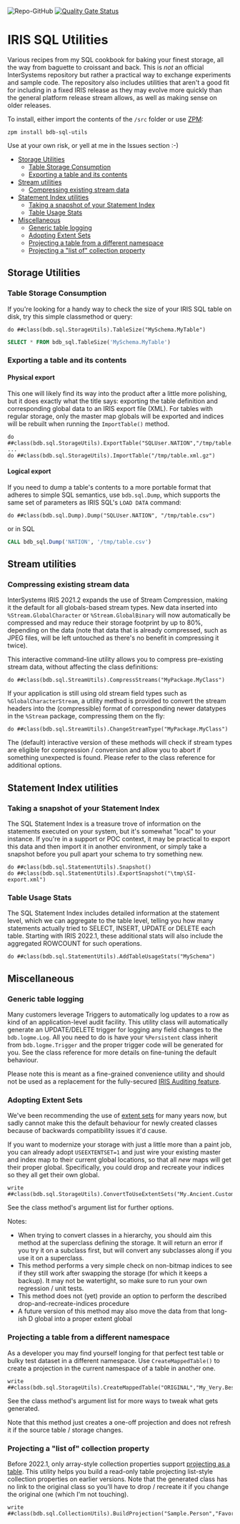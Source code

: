 ![Repo-GitHub](https://img.shields.io/badge/dynamic/xml?color=blue&label=ZPM%20version&version&prefix=v&query=%2F%2FVersion&url=https%3A%2F%2Fraw.githubusercontent.com%2Fbdeboe%2Fisc-sql-utils%2Fmaster%2Fmodule.xml)
[![Quality Gate Status](https://community.objectscriptquality.com/api/project_badges/measure?project=intersystems_iris_community%2Fisc-sql-utils&metric=alert_status)](https://community.objectscriptquality.com/dashboard?id=intersystems_iris_community%2Fisc-sql-utils)


# IRIS SQL Utilities

Various recipes from my SQL cookbook for baking your finest storage, all the way from baguette to croissant and back. This is *not* an official InterSystems repository but rather a practical way to exchange experiments and sample code. The repository also includes utilities that aren't a good fit for including in a fixed IRIS release as they may evolve more quickly than the general platform release stream allows, as well as making sense on older releases. 

To install, either import the contents of the `/src` folder or use [ZPM](https://github.com/intersystems-community/zpm):
```ObjectScript
zpm install bdb-sql-utils
```

Use at your own risk, or yell at me in the Issues section :-)

- [Storage Utilities](#storage-utilities)
  - [Table Storage Consumption](#table-storage-consumption)
  - [Exporting a table and its contents](#exporting-a-table-and-its-contents)
- [Stream utilities](#stream-utilities)
  - [Compressing existing stream data](#compressing-existing-stream-data)
- [Statement Index utilities](#statement-index-utilities)
  - [Taking a snapshot of your Statement Index](#taking-a-snapshot-of-your-statement-index)
  - [Table Usage Stats](#table-usage-stats)
- [Miscellaneous](#miscellaneous)
  - [Generic table logging](#generic-table-logging)
  - [Adopting Extent Sets](#adopting-extent-sets)
  - [Projecting a table from a different namespace](#projecting-a-table-from-a-different-namespace)
  - [Projecting a "list of" collection property](#projecting-a-list-of-collection-property)


## Storage Utilities

### Table Storage Consumption

If you're looking for a handy way to check the size of your IRIS SQL table on disk, try this simple classmethod or query:

```ObjectScript
do ##class(bdb.sql.StorageUtils).TableSize("MySchema.MyTable")
```

```SQL
SELECT * FROM bdb_sql.TableSize('MySchema.MyTable')
```

### Exporting a table and its contents

#### Physical export

This one will likely find its way into the product after a little more polishing, but it does exactly what the title says: exporting the table definition and corresponding global data to an IRIS export file (XML). 
For tables with regular storage, only the master map globals will be exported and indices will be rebuilt when running the `ImportTable()` method.

```ObjectScript
do ##class(bdb.sql.StorageUtils).ExportTable("SQLUser.NATION","/tmp/table.xml.gz")
...
do ##class(bdb.sql.StorageUtils).ImportTable("/tmp/table.xml.gz")
```

#### Logical export

If you need to dump a table's contents to a more portable format that adheres to simple SQL semantics, use `bdb.sql.Dump`, which supports the same set of parameters as IRIS SQL's `LOAD DATA` command:

```ObjectScript
do ##class(bdb.sql.Dump).Dump("SQLUser.NATION", "/tmp/table.csv")
```
or in SQL
```SQL
CALL bdb_sql.Dump('NATION', '/tmp/table.csv')
```


## Stream utilities

### Compressing existing stream data

InterSystems IRIS 2021.2 expands the use of Stream Compression, making it the default for all globals-based stream types. New data inserted into `%Stream.GlobalCharacter` or `%Stream.GlobalBinary` will now automatically be compressed and may reduce their storage footprint by up to 80%, depending on the data (note that data that is already compressed, such as JPEG files, will be left untouched as there's no benefit in compressing it twice).

This interactive command-line utility allows you to compress pre-existing stream data, without affecting the class definitions:
```ObjectScript
do ##class(bdb.sql.StreamUtils).CompressStreams("MyPackage.MyClass")
```

If your application is still using old stream field types such as `%GlobalCharacterStream`, a utility method is provided to convert the stream headers into the (compressible) format of corresponding newer datatypes in the `%Stream` package, compressing them on the fly:
```ObjectScript
do ##class(bdb.sql.StreamUtils).ChangeStreamType("MyPackage.MyClass")
```

The (default) interactive version of these methods will check if stream types are eligible for compression / conversion and allow you to abort if something unexpected is found. Please refer to the class reference for additional options.


## Statement Index utilities

### Taking a snapshot of your Statement Index

The SQL Statement Index is a treasure trove of information on the statements executed on your system, but it's somewhat "local" to your instance. If you're in a support or POC context, it may be practical to export this data and then import it in another environment, or simply take a snapshot before you pull apart your schema to try something new.

```ObjectScript
do ##class(bdb.sql.StatementUtils).Snapshot()
do ##class(bdb.sql.StatementUtils).ExportSnapshot("\tmp\SI-export.xml")
```

### Table Usage Stats

The SQL Statement Index includes detailed information at the statement level, which we can aggregate to the table level, telling you how many statements actually tried to SELECT, INSERT, UPDATE or DELETE each table. Starting with IRIS 2022.1, these additional stats will also include the aggregated ROWCOUNT for such operations.

```ObjectScript
do ##class(bdb.sql.StatementUtils).AddTableUsageStats("MySchema")
```


## Miscellaneous

### Generic table logging

Many customers leverage Triggers to automatically log updates to a row as kind of an application-level audit facility. This utility class will automatically generate an UPDATE/DELETE trigger for logging any field changes to the `bdb.logme.Log`. All you need to do is have your `%Persistent` class inherit from `bdb.logme.Trigger` and the proper trigger code will be generated for you. See the class reference for more details on fine-tuning the default behaviour.

Please note this is meant as a fine-grained convenience utility and should not be used as a replacement for the fully-secured [IRIS Auditing feature](https://docs.intersystems.com/iris20212/csp/docbook/DocBook.UI.Page.cls?KEY=AAUDIT).

### Adopting Extent Sets

We've been recommending the use of [extent sets](https://docs.intersystems.com/irislatest/csp/documatic/%25CSP.Documatic.cls?&LIBRARY=%25SYS&CLASSNAME=%25Library.Persistent#USEEXTENTSET) for many years now, but sadly cannot make this the default behaviour for newly created classes because of backwards compatibility issues it'd cause. 

If you want to modernize your storage with just a little more than a paint job, you can already adopt `USEEXTENTSET=1` and just wire your existing master and index map to their current global locations, so that all _new_ maps will get their proper global. Specifically, you could drop and recreate your indices so they all get their own global.

```ObjectScript
write ##class(bdb.sql.StorageUtils).ConvertToUseExtentSets("My.Ancient.CustomerClass")
```

See the class method's argument list for further options.


Notes:
* When trying to convert classes in a hierarchy, you should aim this method at the superclass defining the storage. It will return an error if you try it on a subclass first, but will convert any subclasses along if you use it on a superclass.
* This method performs a very simple check on non-bitmap indices to see if they still work after swapping the storage (for which it keeps a backup). It may not be watertight, so make sure to run your own regression / unit tests.
* This method does not (yet) provide an option to perform the described drop-and-recreate-indices procedure
* A future version of this method may also move the data from that long-ish D global into a proper extent global


### Projecting a table from a different namespace

As a developer you may find yourself longing for that perfect test table or bulky test dataset in a different namespace. Use `CreateMappedTable()` to create a projection in the current namespace of a table in another one.

```ObjectScript
write ##class(bdb.sql.StorageUtils).CreateMappedTable("ORIGINAL","My_Very.BestTable")
```

See the class method's argument list for more ways to tweak what gets generated.

Note that this method just creates a one-off projection and does not refresh it if the source table / storage changes.


### Projecting a "list of" collection property

Before 2022.1, only array-style collection properties support [projecting as a table](https://docs.intersystems.com/irislatest/csp/docbook/DocBook.UI.Page.cls?KEY=GOBJ_propcoll#GOBJ_propcoll_sqlproj). This utility helps you build a read-only table projecting list-style collection properties on earlier versions. Note that the generated class has no link to the original class so you'll have to drop / recreate it if you change the original one (which I'm not touching).

```ObjectScript
write ##class(bdb.sql.CollectionUtils).BuildProjection("Sample.Person","FavoriteColors")
```
